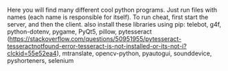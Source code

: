 Here you will find many different cool python programs. Just run files with names (each name is responsible for itself). To run cheat, first start the server, and then the client. also install these libraries using pip: telebot, g4f, python-dotenv, pygame, PyQt5, pillow, pytesseract (https://stackoverflow.com/questions/50951955/pytesseract-tesseractnotfound-error-tesseract-is-not-installed-or-its-not-i?clckid=55e52ea4), mtranslate, opencv-python, pyautogui, sounddevice, pyshorteners, selenium
